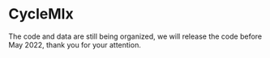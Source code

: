 # CycleMIx

The code and data are still being organized, we will release the code before May 2022, thank you for your attention.
